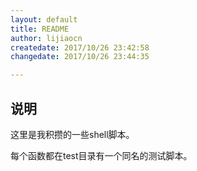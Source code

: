 ```yaml
---
layout: default
title: README
author: lijiaocn
createdate: 2017/10/26 23:42:58
changedate: 2017/10/26 23:44:35

---
```


## 说明 

这里是我积攒的一些shell脚本。

每个函数都在test目录有一个同名的测试脚本。
